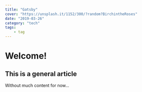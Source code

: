 ```yaml
---
title: "Gatsby"
cover: "https://unsplash.it/1152/300/?random?BirchintheRoses"
date: "2019-03-26"
category: "tech"
tags:
    - tag
---
```

# Welcome!

## This is a general article

Without much content for now...